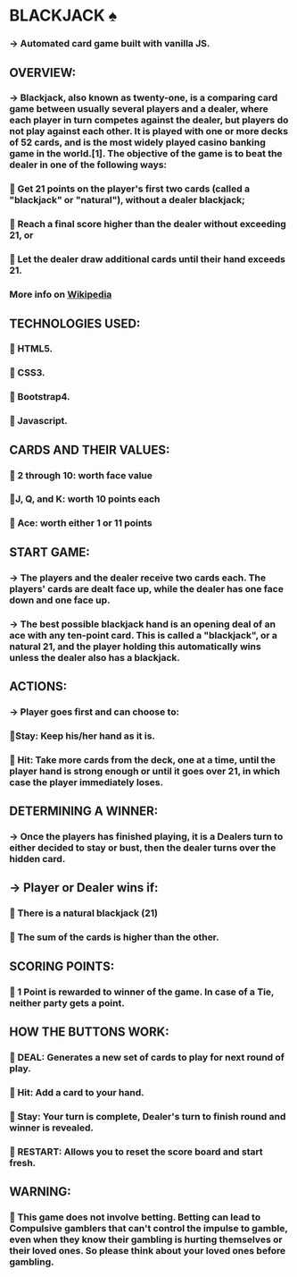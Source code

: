 # BLACKJACK :spades:
### -> Automated card game built with vanilla JS.

## OVERVIEW:

### -> Blackjack, also known as twenty-one, is a comparing card game between usually several players and a dealer, where each player in turn competes against the dealer, but players do not play against each other. It is played with one or more decks of 52 cards, and is the most widely played casino banking game in the world.[1]. The objective of the game is to beat the dealer in one of the following ways:

###  🔰 Get 21 points on the player's first two cards (called a "blackjack" or "natural"), without a dealer blackjack;
###  🔰 Reach a final score higher than the dealer without exceeding 21, or
###  🔰 Let the dealer draw additional cards until their hand exceeds 21.

### More info on [Wikipedia](https://en.wikipedia.org/wiki/Blackjack)


## TECHNOLOGIES USED:
### 🔰 HTML5.
### 🔰 CSS3.
### 🔰 Bootstrap4.
### 🔰 Javascript. 

## CARDS AND THEIR VALUES:
###  🔰 2 through 10: worth face value
###  🔰J, Q, and K: worth 10 points each
###  🔰 Ace: worth either 1 or 11 points

## START GAME:

### -> The players and the dealer receive two cards each. The players' cards are dealt face up, while the dealer has one face down and one face up.
### -> The best possible blackjack hand is an opening deal of an ace with any ten-point card. This is called a "blackjack", or a natural 21, and the player holding this automatically wins unless the dealer also has a blackjack.

## ACTIONS:

### -> Player goes first and can choose to:
###  🔰Stay: Keep his/her hand as it is.
###  🔰 Hit: Take more cards from the deck, one at a time, until the player hand is strong enough or until it goes over 21, in which case the player immediately loses.

## DETERMINING A WINNER:

### -> Once the players has finished playing, it is a Dealers turn to either decided to stay or bust, then the dealer turns over the hidden card.

## -> Player or Dealer wins if:
### 🔰 There is a natural blackjack (21)
### 🔰 The sum of the cards is higher than the other.

## SCORING POINTS:
### 🔰 1 Point is rewarded to winner of the game. In case of a Tie, neither party gets a point.

## HOW THE BUTTONS WORK:
### 🔰 DEAL: Generates a new set of cards to play for next round of play.
### 🔰 Hit: Add a card to your hand.
### 🔰 Stay: Your turn is complete, Dealer's turn to finish round and winner is revealed.
### 🔰 RESTART: Allows you to reset the score board and start fresh.

## WARNING:
### 🔰 This game does not involve betting. Betting can lead to Compulsive gamblers that can't control the impulse to gamble, even when they know their gambling is hurting themselves or their loved ones. So please think about your loved ones before gambling.


